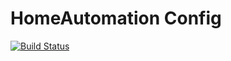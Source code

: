 # HomeAutomation Config

[![Build Status](https://travis-ci.org/eliseomartelli/HA-CONFIG.svg?branch=master)](https://travis-ci.org/eliseomartelli/HA-CONFIG)
